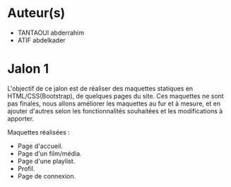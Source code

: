 # Auteur(s)
- TANTAOUI abderrahim
- ATIF abdelkader

# Jalon 1

L'objectif de ce jalon est de réaliser des maquettes statiques en HTML/CSS(Bootstrap), de quelques pages du site.
Ces maquettes ne sont pas finales, nous allons améliorer les maquettes au fur et à mesure, et en ajouter d'autres selon les fonctionnalités souhaitées et les modifications à apporter.

Maquettes réalisées :
- Page d'accueil.
- Page d'un film/média.
- Page d'une playlist.
- Profil.
- Page de connexion.
